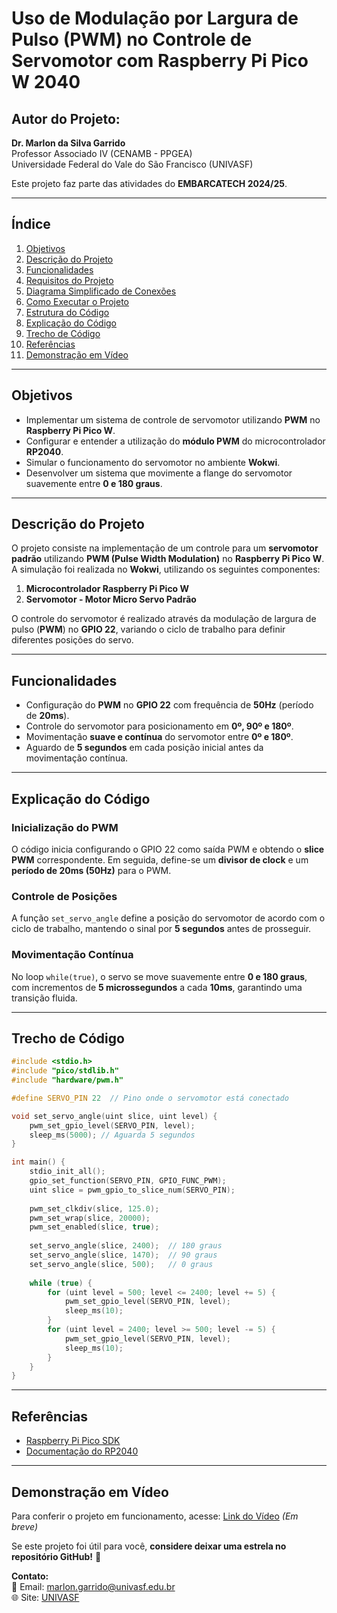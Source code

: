 # Uso de Modulação por Largura de Pulso (PWM) no Controle de Servomotor com Raspberry Pi Pico W 2040

## Autor do Projeto:
**Dr. Marlon da Silva Garrido**  
Professor Associado IV (CENAMB - PPGEA)  
Universidade Federal do Vale do São Francisco (UNIVASF)

Este projeto faz parte das atividades do **EMBARCATECH 2024/25**.

---

## Índice
1. [Objetivos](#objetivos)
2. [Descrição do Projeto](#descrição-do-projeto)
3. [Funcionalidades](#funcionalidades)
4. [Requisitos do Projeto](#requisitos-do-projeto)
5. [Diagrama Simplificado de Conexões](#diagrama-simplificado-de-conexões)
6. [Como Executar o Projeto](#como-executar-o-projeto)
7. [Estrutura do Código](#estrutura-do-código)
8. [Explicação do Código](#explicação-do-código)
9. [Trecho de Código](#trecho-de-código)
10. [Referências](#referências)
11. [Demonstração em Vídeo](#demonstração-em-vídeo)

---

## Objetivos
- Implementar um sistema de controle de servomotor utilizando **PWM** no **Raspberry Pi Pico W**.
- Configurar e entender a utilização do **módulo PWM** do microcontrolador **RP2040**.
- Simular o funcionamento do servomotor no ambiente **Wokwi**.
- Desenvolver um sistema que movimente a flange do servomotor suavemente entre **0 e 180 graus**.

---

## Descrição do Projeto
O projeto consiste na implementação de um controle para um **servomotor padrão** utilizando **PWM (Pulse Width Modulation)** no **Raspberry Pi Pico W**. A simulação foi realizada no **Wokwi**, utilizando os seguintes componentes:

1. **Microcontrolador Raspberry Pi Pico W**
2. **Servomotor - Motor Micro Servo Padrão**

O controle do servomotor é realizado através da modulação de largura de pulso (**PWM**) no **GPIO 22**, variando o ciclo de trabalho para definir diferentes posições do servo.

---

## Funcionalidades
- Configuração do **PWM** no **GPIO 22** com frequência de **50Hz** (período de **20ms**).
- Controle do servomotor para posicionamento em **0º, 90º e 180º**.
- Movimentação **suave e contínua** do servomotor entre **0º e 180º**.
- Aguardo de **5 segundos** em cada posição inicial antes da movimentação contínua.

---

## Explicação do Código

### Inicialização do PWM
O código inicia configurando o GPIO 22 como saída PWM e obtendo o **slice PWM** correspondente. Em seguida, define-se um **divisor de clock** e um **período de 20ms (50Hz)** para o PWM.

### Controle de Posições
A função `set_servo_angle` define a posição do servomotor de acordo com o ciclo de trabalho, mantendo o sinal por **5 segundos** antes de prosseguir.

### Movimentação Contínua
No loop `while(true)`, o servo se move suavemente entre **0 e 180 graus**, com incrementos de **5 microssegundos** a cada **10ms**, garantindo uma transição fluida.

---

## Trecho de Código
```c
#include <stdio.h>
#include "pico/stdlib.h"
#include "hardware/pwm.h"

#define SERVO_PIN 22  // Pino onde o servomotor está conectado

void set_servo_angle(uint slice, uint level) {
    pwm_set_gpio_level(SERVO_PIN, level);
    sleep_ms(5000); // Aguarda 5 segundos
}

int main() {
    stdio_init_all();
    gpio_set_function(SERVO_PIN, GPIO_FUNC_PWM);
    uint slice = pwm_gpio_to_slice_num(SERVO_PIN);
    
    pwm_set_clkdiv(slice, 125.0);
    pwm_set_wrap(slice, 20000);
    pwm_set_enabled(slice, true);
    
    set_servo_angle(slice, 2400);  // 180 graus
    set_servo_angle(slice, 1470);  // 90 graus
    set_servo_angle(slice, 500);   // 0 graus
    
    while (true) {
        for (uint level = 500; level <= 2400; level += 5) {
            pwm_set_gpio_level(SERVO_PIN, level);
            sleep_ms(10);
        }
        for (uint level = 2400; level >= 500; level -= 5) {
            pwm_set_gpio_level(SERVO_PIN, level);
            sleep_ms(10);
        }
    }
}
```

---

## Referências
- [Raspberry Pi Pico SDK](https://datasheets.raspberrypi.com/pico/raspberry-pi-pico-c-sdk.pdf)
- [Documentação do RP2040](https://www.raspberrypi.com/documentation/microcontrollers/rp2040.html)

---

## Demonstração em Vídeo
Para conferir o projeto em funcionamento, acesse:
[Link do Vídeo](#) *(Em breve)*

Se este projeto foi útil para você, **considere deixar uma estrela no repositório GitHub!** 🌟

**Contato:**  
📧 Email: marlon.garrido@univasf.edu.br  
🌐 Site: [UNIVASF](https://www.univasf.edu.br/)

